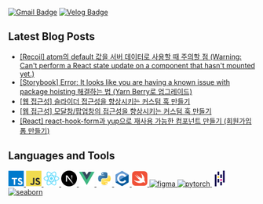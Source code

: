 [![Gmail Badge](https://img.shields.io/badge/Gmail-d14836?style=flat-square&logo=Gmail&logoColor=white&link=mailto:eunjiodos@gmail.com)](mailto:eunjiodos@gmail.com)
[![Velog Badge](http://img.shields.io/badge/-Blog-20c997?style=flat-square&logo=velog&logoColor=white&link=https://velog.io/@eunjios)](https://velog.io/@eunjios)


## Latest Blog Posts
<!-- BLOG-POST-LIST:START -->
- [[Recoil] atom의 default 값을 서버 데이터로 사용할 때 주의할 점 &lpar;Warning: Can&#39;t perform a React state update on a component that hasn&#39;t mounted yet.&rpar;](https://velog.io/@eunjios/Recoil-atom%EC%9D%98-default-%EA%B0%92%EC%9D%84-%EC%84%9C%EB%B2%84-%EB%8D%B0%EC%9D%B4%ED%84%B0%EB%A1%9C-%EC%82%AC%EC%9A%A9%ED%95%A0-%EB%95%8C-%EC%A3%BC%EC%9D%98%ED%95%A0-%EC%A0%90-Warning-Cant-perform-a-React-state-update-on-a-component-that-hasnt-mounted-yet)
- [[Storybook] Error: It looks like you are having a known issue with package hoisting 해결하는 법 &lpar;Yarn Berry로 업그레이드&rpar;](https://velog.io/@eunjios/Storybook-Error-It-looks-like-you-are-having-a-known-issue-with-package-hoisting-%ED%95%B4%EA%B2%B0%ED%95%98%EB%8A%94-%EB%B2%95-Yarn-Berry-%EB%A1%9C-%EC%97%85%EA%B7%B8%EB%A0%88%EC%9D%B4%EB%93%9C)
- [[웹 접근성] 슬라이더 접근성을 향상시키는 커스텀 훅 만들기](https://velog.io/@eunjios/%EC%9B%B9-%EC%A0%91%EA%B7%BC%EC%84%B1-%EC%8A%AC%EB%9D%BC%EC%9D%B4%EB%8D%94-%EC%A0%91%EA%B7%BC%EC%84%B1%EC%9D%84-%ED%96%A5%EC%83%81%EC%8B%9C%ED%82%A4%EB%8A%94-%EC%BB%A4%EC%8A%A4%ED%85%80-%ED%9B%85-%EB%A7%8C%EB%93%A4%EA%B8%B0)
- [[웹 접근성] 모달창/팝업창의 접근성을 향상시키는 커스텀 훅 만들기](https://velog.io/@eunjios/%EC%9B%B9-%EC%A0%91%EA%B7%BC%EC%84%B1-%EA%B0%9C%EC%84%A0-%EA%B8%B0%EB%A1%9D)
- [[React] react-hook-form과 yup으로 재사용 가능한 컴포넌트 만들기 &lpar;회원가입 폼 만들기&rpar;](https://velog.io/@eunjios/React-react-hook-form%EA%B3%BC-yup%EC%9C%BC%EB%A1%9C-%EC%9E%AC%EC%82%AC%EC%9A%A9-%EA%B0%80%EB%8A%A5%ED%95%9C-%EC%BB%B4%ED%8F%AC%EB%84%8C%ED%8A%B8-%EB%A7%8C%EB%93%A4%EA%B8%B0-%ED%9A%8C%EC%9B%90%EA%B0%80%EC%9E%85-%ED%8F%BC-%EB%A7%8C%EB%93%A4%EA%B8%B0)
<!-- BLOG-POST-LIST:END -->


## Languages and Tools
<p align="left"> 
<a href="https://www.typescriptlang.org/" target="_blank" rel="noreferrer"> <img src="https://raw.githubusercontent.com/devicons/devicon/master/icons/typescript/typescript-original.svg" alt="typescript" width="32" height="32"/> </a> 
<a href="https://developer.mozilla.org/en-US/docs/Web/JavaScript" target="_blank" rel="noreferrer"> <img src="https://raw.githubusercontent.com/devicons/devicon/master/icons/javascript/javascript-original.svg" alt="javascript" width="32" height="32"/> </a>
<a href="https://reactjs.org/" target="_blank" rel="noreferrer"> <img src="https://raw.githubusercontent.com/devicons/devicon/master/icons/react/react-original.svg" alt="react" width="32" height="32"/> </a> 
<a href="https://nextjs.org/" target="_blank" rel="noreferrer"> <img src="https://raw.githubusercontent.com/devicons/devicon/master/icons/nextjs/nextjs-original.svg" alt="nextjs" width="32" height="32"/> </a> 
<a href="https://vuejs.org/" target="_blank" rel="noreferrer"> <img src="https://raw.githubusercontent.com/devicons/devicon/master/icons/vuejs/vuejs-original.svg" alt="vuejs" width="32" height="32"/> </a> 
<a href="https://www.python.org" target="_blank" rel="noreferrer"> <img src="https://raw.githubusercontent.com/devicons/devicon/master/icons/python/python-original.svg" alt="python" width="32" height="32"/> </a> 
<a href="https://www.cprogramming.com/" target="_blank" rel="noreferrer"> <img src="https://raw.githubusercontent.com/devicons/devicon/master/icons/c/c-original.svg" alt="c" width="32" height="32"/> </a> 
<a href="https://developer.apple.com/swift/" target="_blank" rel="noreferrer"> <img src="https://raw.githubusercontent.com/devicons/devicon/master/icons/swift/swift-original.svg" alt="swift" width="32" height="32"/> </a> 
<a href="https://www.figma.com/" target="_blank" rel="noreferrer"> <img src="https://www.vectorlogo.zone/logos/figma/figma-icon.svg" alt="figma" width="32" height="32"/> </a> 
<a href="https://pytorch.org/" target="_blank" rel="noreferrer"> <img src="https://www.vectorlogo.zone/logos/pytorch/pytorch-icon.svg" alt="pytorch" width="32" height="32"/> </a> 
<a href="https://pandas.pydata.org/" target="_blank" rel="noreferrer"> <img src="https://raw.githubusercontent.com/devicons/devicon/2ae2a900d2f041da66e950e4d48052658d850630/icons/pandas/pandas-original.svg" alt="pandas" width="32" height="32"/> </a> <a href="https://seaborn.pydata.org/" target="_blank" rel="noreferrer"> <img src="https://seaborn.pydata.org/_images/logo-mark-lightbg.svg" alt="seaborn" width="32" height="32"/> </a> </p>
